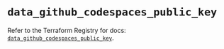 # `data_github_codespaces_public_key`

Refer to the Terraform Registry for docs: [`data_github_codespaces_public_key`](https://registry.terraform.io/providers/integrations/github/6.7.5/docs/data-sources/codespaces_public_key).

